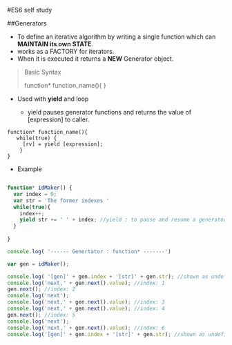 #ES6 self study 

##Generators

* To define an iterative algorithm by writing a single function which can **MAINTAIN its own STATE**.
* works as a FACTORY for iterators. 
* When it is executed it returns a **NEW** Generator object. 

> Basic Syntax
>
> function* function_name(){ }
> 

* Used with **yield** and loop
  
  * yield pauses generator functions and returns the value of [expression] to caller.
  
 ```
 function* function_name(){
    while(true) {
      [rv] = yield [expression];
     }
 }
```
 

> 
 
 * Example

```javascript

function* idMaker() {
  var index = 0;
  var str = 'The former indexes '
  while(true){
    index++;
    yield str += ' ' + index; //yield : to pause and resume a generator function
  }
    
}

console.log( '------ Genertator : function* -------')

var gen = idMaker();

console.log( '[gen]' + gen.index + '[str]' + gen.str); //shown as undefined 
console.log('next,' + gen.next().value); //index: 1
gen.next(); //index: 2
console.log('next');
console.log('next,' + gen.next().value); //index: 3
console.log('next,' + gen.next().value); //index: 4
gen.next(); //index: 5
console.log('next');
console.log('next,' + gen.next().value); //index: 6
console.log('[gen]' + gen.index + '[str]' + gen.str); //shown as undefined 
```